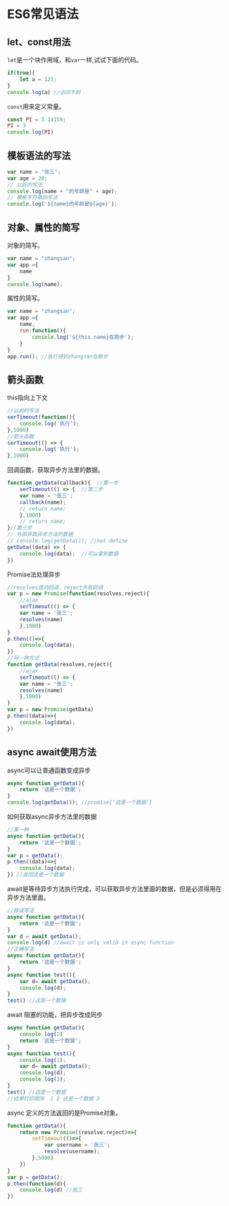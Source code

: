 # ES6常见语法
## let、const用法
`let`是一个块作用域，和`var`一样,试试下面的代码。
``` js
if(true){
    let a = 123;
}
console.log(a) //访问不到
```
`const`用来定义常量。
``` js
const PI = 3.14159;
PI = 3
console.log(PI) 
```
## 模板语法的写法
``` js
var name = "张三";
var age = 20;
// 以前的写法
console.log(name + "的年龄是" + age);
// 模板字符串的写法
console.log('${name}的年龄是${age}');
```
## 对象、属性的简写
对象的简写。
``` js
var name = "zhangsan";
var app ={
    name
}
console.log(name);
```
属性的简写。
``` js
var name = "zhangsan";
var app ={
    name,
    run:function(){
        console.log('${this.name}在跑步');
    }
}
app.run(); //执行得到zhangsan在跑步
```
## 箭头函数
this指向上下文
``` js
//以前的写法
serTimeout(function(){
    console.log('执行');
},1000)
//箭头函数
serTimeout(() => {
    console.log('执行');
},1000)
```
回调函数，获取异步方法里的数据。
``` js
function getData(callback){  //第一步
    serTimeout(() => {  //第二步
    var name = '张三';
    callback(name);
    // return name;
    },1000)
    // return name;
}//第三步
// 外部获取异步方法的数据
// console.log(getData()); //not define
getData((data) => {
    console.log(data);  //可以拿到数据
})
```
Promise法处理异步
``` js
//resolves成功回调，reject失败回调
var p = new Promise(function(resolves,reject){
    //ajax
    serTimeout(() => {  
    var name = '张三';
    resolves(name)
    },1000)
}
p.then(()=>{
    console.log(data);
})
//另一种方式
function getData(resolves,reject){
    //ajax
    serTimeout(() => {  
    var name = '张三';
    resolves(name)
    },1000)
}
var p = new Promise(getData)
p.then((data)=>{
    console.log(data);
})
```
## async await使用方法
async可以让普通函数变成异步
``` js
async function getData(){
    return '这是一个数据';
}
console.log(getData()); //promise{'这是一个数据'}
```
如何获取async异步方法里的数据
``` js
//第一种
async function getData(){
    return '这是一个数据';
}
var p = getData();
p.then((data)=>{
    console.log(data);
}) //返回这是一个数据
```
await是等待异步方法执行完成，可以获取异步方法里面的数据，但是必须得用在异步方法里面。
``` js
//错误写法
async function getData(){
    return '这是一个数据';
}
var d = await getData();
console.log(d) //await is only valid in async function 
//正确写法
async function getData(){
    return '这是一个数据';
}
async function test(){
    var d= await getData();
    console.log(d);
}
test() //这是一个数据
```
await 阻塞的功能，把异步改成同步
``` js
async function getData(){
    console.log(2)
    return '这是一个数据';
}
async function test(){
    console.log(1);
    var d= await getData();
    console.log(d);
    console.log(3);
}
test() //这是一个数据
//结果打印顺序  1 2 这是一个数据 3
```
async 定义的方法返回的是Promise对象。
``` js
function getData(){
    return new Promise((resolve,reject)=>{
        setTimeout(()=>{
            var username = '张三';
            resolve(username);
        },5000)
    })
}
var p = getData();
p.then(function(d){
    console.log(d) //张三
})
```